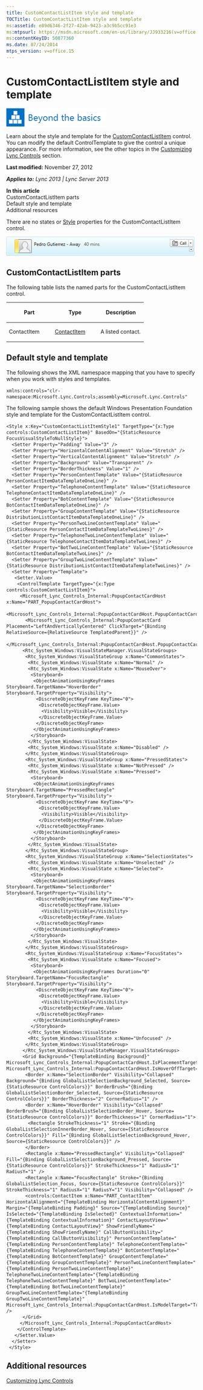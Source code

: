 ```yaml
---
title: CustomContactListItem style and template
TOCTitle: CustomContactListItem style and template
ms:assetid: e89d6346-2f27-42ab-9423-a3c9b5cc91e3
ms:mtpsurl: https://msdn.microsoft.com/en-us/library/JJ933216(v=office.15)
ms:contentKeyID: 50877360
ms.date: 07/24/2014
mtps_version: v=office.15
---
```


# CustomContactListItem style and template

![Beyond the basics topic](images/JJ937254.mod_icon_beyondbasics_long(Office.15).png "Beyond the basics topic")

Learn about the style and template for the [CustomContactListItem](https://msdn.microsoft.com/en-us/library/hh346017\(v=office.15\)) control. You can modify the default ControlTemplate to give the control a unique appearance. For more information, see the other topics in the [Customizing Lync Controls](customizing-lync-controls.md) section.

**Last modified:** November 27, 2012

***Applies to:** Lync 2013 | Lync Server 2013*

**In this article**  
CustomContactListItem parts  
Default style and template  
Additional resources  

There are no states or [Style](http://msdn.microsoft.com/en-us/library/system.windows.style\(vs.95\).aspx) properties for the CustomContactListItem control.

![CustomContactListItem Control](images/JJ945570.CustomContactListItemControl_(Office.15).png "CustomContactListItem Control")

## CustomContactListItem parts

The following table lists the named parts for the CustomContactListItem control.

<table>
<colgroup>
<col style="width: 33%" />
<col style="width: 33%" />
<col style="width: 33%" />
</colgroup>
<thead>
<tr class="header">
<th><p>Part</p></th>
<th><p>Type</p></th>
<th><p>Description</p></th>
</tr>
</thead>
<tbody>
<tr class="odd">
<td><p>ContactItem</p></td>
<td><p><a href="https://msdn.microsoft.com/en-us/library/hh379432(v=office.15)">ContactItem</a></p></td>
<td><p>A listed contact.</p></td>
</tr>
</tbody>
</table>

## Default style and template

The following shows the XML namespace mapping that you have to specify when you work with styles and templates.

    xmlns:controls="clr-namespace:Microsoft.Lync.Controls;assembly=Microsoft.Lync.Controls"

The following sample shows the default Windows Presentation Foundation style and template for the CustomContactListItem control.

    <Style x:Key="CustomContactListItemStyle1" TargetType="{x:Type controls:CustomContactListItem}" BasedOn="{StaticResource FocusVisualStyleToNullStyle}">
      <Setter Property="Padding" Value="3" />
      <Setter Property="HorizontalContentAlignment" Value="Stretch" />
      <Setter Property="VerticalContentAlignment" Value="Stretch" />
      <Setter Property="Background" Value="Transparent" />
      <Setter Property="BorderThickness" Value="1" />       
      <Setter Property="PersonContentTemplate" Value="{StaticResource PersonContactItemDataTemplateOneLine}" />
      <Setter Property="TelephoneContentTemplate" Value="{StaticResource TelephoneContactItemDataTemplateOneLine}" />
      <Setter Property="BotContentTemplate" Value="{StaticResource BotContactItemDataTemplateOneLine}" />
      <Setter Property="GroupContentTemplate" Value="{StaticResource DistributionListContactItemDataTemplateOneLine}" />        
      <Setter Property="PersonTwoLineContentTemplate" Value="{StaticResource PersonContactItemDataTemplateTwoLines}" />
      <Setter Property="TelephoneTwoLineContentTemplate" Value="{StaticResource TelephoneContactItemDataTemplateTwoLines}" />
      <Setter Property="BotTwoLineContentTemplate" Value="{StaticResource BotContactItemDataTemplateTwoLines}" />
      <Setter Property="GroupTwoLineContentTemplate" Value="{StaticResource DistributionListContactItemDataTemplateTwoLines}" />        
      <Setter Property="Template">
       <Setter.Value>
        <ControlTemplate TargetType="{x:Type controls:CustomContactListItem}">                    
         <Microsoft_Lync_Controls_Internal:PopupContactCardHost x:Name="PART_PopupContactCardHost">
          <Microsoft_Lync_Controls_Internal:PopupContactCardHost.PopupContactCard>
           <Microsoft_Lync_Controls_Internal:PopupContactCard Placement="LeftAndVerticallyCentered" ClickTarget="{Binding RelativeSource={RelativeSource TemplatedParent}}" />
          </Microsoft_Lync_Controls_Internal:PopupContactCardHost.PopupContactCard>
          <Rtc_System_Windows:VisualStateManager.VisualStateGroups>
           <Rtc_System_Windows:VisualStateGroup x:Name="CommonStates">
            <Rtc_System_Windows:VisualState x:Name="Normal" />
            <Rtc_System_Windows:VisualState x:Name="MouseOver">
             <Storyboard>
              <ObjectAnimationUsingKeyFrames Storyboard.TargetName="HoverBorder" Storyboard.TargetProperty="Visibility">
               <DiscreteObjectKeyFrame KeyTime="0">
                <DiscreteObjectKeyFrame.Value>
                 <Visibility>Visible</Visibility>
                </DiscreteObjectKeyFrame.Value>
               </DiscreteObjectKeyFrame>
              </ObjectAnimationUsingKeyFrames>
             </Storyboard>
            </Rtc_System_Windows:VisualState>
            <Rtc_System_Windows:VisualState x:Name="Disabled" />
           </Rtc_System_Windows:VisualStateGroup>
           <Rtc_System_Windows:VisualStateGroup x:Name="PressedStates">
            <Rtc_System_Windows:VisualState x:Name="NotPressed" />
            <Rtc_System_Windows:VisualState x:Name="Pressed">
             <Storyboard>
              <ObjectAnimationUsingKeyFrames Storyboard.TargetName="PressedRectangle" Storyboard.TargetProperty="Visibility">
               <DiscreteObjectKeyFrame KeyTime="0">
                <DiscreteObjectKeyFrame.Value>
                 <Visibility>Visible</Visibility>
                </DiscreteObjectKeyFrame.Value>
               </DiscreteObjectKeyFrame>
              </ObjectAnimationUsingKeyFrames>
             </Storyboard>
            </Rtc_System_Windows:VisualState>
           </Rtc_System_Windows:VisualStateGroup>
           <Rtc_System_Windows:VisualStateGroup x:Name="SelectionStates">
            <Rtc_System_Windows:VisualState x:Name="Unselected" />
            <Rtc_System_Windows:VisualState x:Name="Selected">
             <Storyboard>
              <ObjectAnimationUsingKeyFrames Storyboard.TargetName="SelectionBorder" Storyboard.TargetProperty="Visibility">
               <DiscreteObjectKeyFrame KeyTime="0">
                <DiscreteObjectKeyFrame.Value>
                 <Visibility>Visible</Visibility>
                </DiscreteObjectKeyFrame.Value>
               </DiscreteObjectKeyFrame>
              </ObjectAnimationUsingKeyFrames>
             </Storyboard>
            </Rtc_System_Windows:VisualState>
           </Rtc_System_Windows:VisualStateGroup>
           <Rtc_System_Windows:VisualStateGroup x:Name="FocusStates">
            <Rtc_System_Windows:VisualState x:Name="Focused">
             <Storyboard>
              <ObjectAnimationUsingKeyFrames Duration="0" Storyboard.TargetName="FocusRectangle" Storyboard.TargetProperty="Visibility">
               <DiscreteObjectKeyFrame KeyTime="0">
                <DiscreteObjectKeyFrame.Value>
                 <Visibility>Visible</Visibility>
                </DiscreteObjectKeyFrame.Value>
               </DiscreteObjectKeyFrame>
              </ObjectAnimationUsingKeyFrames>
             </Storyboard>
            </Rtc_System_Windows:VisualState>
            <Rtc_System_Windows:VisualState x:Name="Unfocused" />
           </Rtc_System_Windows:VisualStateGroup>
          </Rtc_System_Windows:VisualStateManager.VisualStateGroups>
          <Grid Background="{TemplateBinding Background}" Microsoft_Lync_Controls_Internal:PopupContactCardHost.IsPlacementTarget="True" Microsoft_Lync_Controls_Internal:PopupContactCardHost.IsHoverOffTarget="True">
           <Border x:Name="SelectionBorder" Visibility="Collapsed" Background="{Binding GlobalListSelectionBackground_Selected, Source={StaticResource ControlColors}}" BorderBrush="{Binding GlobalListSelectionBorder_Selected, Source={StaticResource ControlColors}}" BorderThickness="2" CornerRadius="1" />
           <Border x:Name="HoverBorder" Visibility="Collapsed" BorderBrush="{Binding GlobalListSelectionBorder_Hover, Source={StaticResource ControlColors}}" BorderThickness="1" CornerRadius="1">
            <Rectangle StrokeThickness="1" Stroke="{Binding GlobalListSelectionInnerBorder_Hover, Source={StaticResource ControlColors}}" Fill="{Binding GlobalListSelectionBackground_Hover, Source={StaticResource ControlColors}}" />
           </Border>
           <Rectangle x:Name="PressedRectangle" Visibility="Collapsed" Fill="{Binding GlobalListSelectionBackground_Pressed, Source={StaticResource ControlColors}}" StrokeThickness="1" RadiusX="1" RadiusY="1" />
           <Rectangle x:Name="FocusRectangle" Stroke="{Binding GlobalListSelection_Focus, Source={StaticResource ControlColors}}" StrokeThickness="1" RadiusX="1" RadiusY="1" Visibility="Collapsed" />
           <controls:ContactItem x:Name="PART_ContactItem" HorizontalAlignment="{TemplateBinding HorizontalContentAlignment}" Margin="{TemplateBinding Padding}" Source="{TemplateBinding Source}" IsSelected="{TemplateBinding IsSelected}" ContextualInformation="{TemplateBinding ContextualInformation}" ContactLayoutView="{TemplateBinding ContactLayoutView}" ShowFriendlyName="{TemplateBinding ShowFriendlyName}" CallButtonVisibility="{TemplateBinding CallButtonVisibility}" PersonContentTemplate="{TemplateBinding PersonContentTemplate}" TelephoneContentTemplate="{TemplateBinding TelephoneContentTemplate}" BotContentTemplate="{TemplateBinding BotContentTemplate}" GroupContentTemplate="{TemplateBinding GroupContentTemplate}" PersonTwoLineContentTemplate="{TemplateBinding PersonTwoLineContentTemplate}" TelephoneTwoLineContentTemplate="{TemplateBinding TelephoneTwoLineContentTemplate}" BotTwoLineContentTemplate="{TemplateBinding BotTwoLineContentTemplate}" GroupTwoLineContentTemplate="{TemplateBinding GroupTwoLineContentTemplate}" Microsoft_Lync_Controls_Internal:PopupContactCardHost.IsModelTarget="True" />
          </Grid>
         </Microsoft_Lync_Controls_Internal:PopupContactCardHost>
        </ControlTemplate>
       </Setter.Value>
      </Setter>
     </Style>

## Additional resources

[Customizing Lync Controls](customizing-lync-controls.md)


